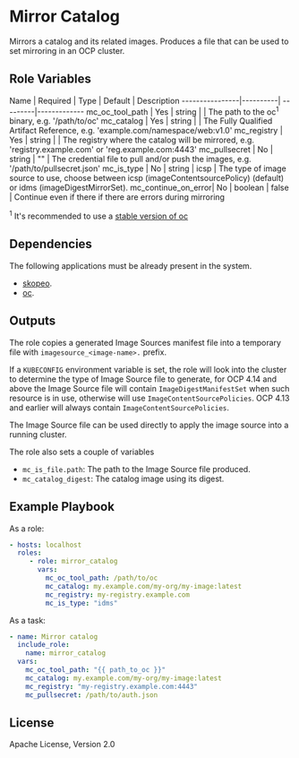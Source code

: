 # Mirror Catalog

Mirrors a catalog and its related images. Produces a file that can be used to set mirroring in an OCP cluster.

## Role Variables

Name            | Required | Type     | Default | Description
----------------|----------| ---------|-------------
mc_oc_tool_path | Yes      | string   |         | The path to the oc<sup>1</sup> binary, e.g. '/path/to/oc'
mc_catalog      | Yes      | string   |         | The Fully Qualified Artifact Reference, e.g. 'example.com/namespace/web:v1.0'
mc_registry     | Yes      | string   |         | The registry where the catalog will be mirrored, e.g. 'registry.example.com' or 'reg.example.com:4443'
mc_pullsecret   | No       | string   | ""      | The credential file to pull and/or push the images, e.g. '/path/to/pullsecret.json'
mc_is_type      | No       | string   | icsp    | The type of image source to use, choose between icsp (imageContentsourcePolicy) (default) or idms (imageDigestMirrorSet).
mc_continue_on_error|  No  | boolean  | false   | Continue even if there if there are errors during mirroring

<sup>1</sup> It's recommended to use a [stable version of oc](https://mirror.openshift.com/pub/openshift-v4/x86_64/clients/ocp/stable/)

## Dependencies

The following applications must be already present in the system.

- [skopeo](https://github.com/containers/skopeo/blob/main/install.md).
- [oc](https://docs.openshift.com/container-platform/latest/cli_reference/openshift_cli/getting-started-cli.html).

## Outputs

The role copies a generated Image Sources manifest file into a temporary file with `imagesource_<image-name>.` prefix.

If a `KUBECONFIG` environment variable is set, the role will look into the cluster to determine the type of Image Source file to generate, for OCP 4.14 and above the Image Source file will contain `ImageDigestManifestSet` when such resource is in use, otherwise will use `ImageContentSourcePolicies`. OCP 4.13 and earlier will always contain `ImageContentSourcePolicies`.

The Image Source file can be used directly to apply the image source into a running cluster.

The role also sets a couple of variables

- `mc_is_file.path`: The path to the Image Source file produced.
- `mc_catalog_digest`: The catalog image using its digest.

## Example Playbook

As a role:

```yaml
- hosts: localhost
  roles:
     - role: mirror_catalog
       vars:
         mc_oc_tool_path: /path/to/oc
         mc_catalog: my.example.com/my-org/my-image:latest
         mc_registry: my-registry.example.com
         mc_is_type: "idms"
```

As a task:

```yaml
- name: Mirror catalog
  include_role:
    name: mirror_catalog
  vars:
    mc_oc_tool_path: "{{ path_to_oc }}"
    mc_catalog: my.example.com/my-org/my-image:latest
    mc_registry: "my-registry.example.com:4443"
    mc_pullsecret: /path/to/auth.json
```

## License

Apache License, Version 2.0
